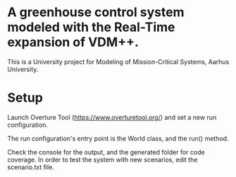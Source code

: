 # A greenhouse control system modeled with the Real-Time expansion of VDM++.
This is a University project for Modeling of Mission-Critical Systems, Aarhus University.

# Setup
Launch Overture Tool (https://www.overturetool.org/) and set a new run configuration.

The run configuration's entry point is the World class, and the run() method.

Check the console for the output, and the generated folder for code coverage. In order to test the system with new scenarios, edit the scenario.txt file.
